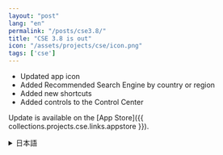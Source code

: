 ```yaml
---
layout: "post"
lang: "en"
permalink: "/posts/cse3.8/"
title: "CSE 3.8 is out"
icon: "/assets/projects/cse/icon.png"
tags: ['cse']
---
```


- Updated app icon
- Added Recommended Search Engine by country or region
- Added new shortcuts
- Added controls to the Control Center

Update is available on the [App Store]({{ collections.projects.cse.links.appstore }}).

<details lang="ja">
<summary>日本語</summary>

- アイコンが新しくなりました
- 国や地域によって異なるおすすめの検索エンジンを追加しました
- 新しいショートカットを追加しました
- コントロールセンター向けにいくつかのコントロールを追加しました

</details>
